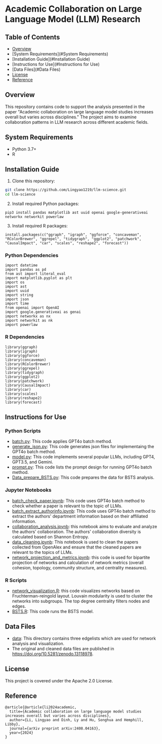 # Academic Collaboration on Large Language Model (LLM) Research

## Table of Contents

- [Overview](#overview)
- [System Requirements](#System Requirements)
- [Installation Guide](#Installation Guide)
- [Instructions for Use](#Instructions for Use)
- [Data Files](#Data Files)
- [License](#License)
- [Reference](#Reference)

## Overview
This repository contains code to support the analysis presented in the paper "Academic collaboration on large language model studies increases overall but varies across disciplines." The project aims to examine collaboration patterns in LLM research across different academic fields.

## System Requirements
- Python 3.7+
- R

## Installation Guide
1. Clone this repository:
```bash
git clone https://github.com/Lingyao1219/llm-science.git
cd llm-science
```

2. Install required Python packages:
```
pip3 install pandas matplotlib ast uuid openai google-generativeai networkx networkit powerlaw
```

3. Install required R packages:
```
install.packages(c("ggraph", "igraph", "ggforce", "concaveman", "RColorBrewer", "ggrepel", "tidygraph", "ggplot2", "patchwork", "CausalImpact", "car", "scales", "reshape2", "forecast"))
```

### Python Dependencies
```
import datetime
import pandas as pd
from ast import literal_eval
import matplotlib.pyplot as plt
import os
import ast
import uuid
import string
import json
import time
from openai import OpenAI
import google.generativeai as genai
import networkx as nx
import networkit as nk
import powerlaw
```

### R Dependencies
```
library(ggraph)
library(igraph)
library(ggforce)
library(concaveman)
library(RColorBrewer)
library(ggrepel)
library(tidygraph)
library(ggplot2)
library(patchwork)
library(CausalImpact)
library(car)
library(scales)
library(reshape2)
library(forecast)
```

## Instructions for Use

### Python Scripts
- [batch.py](https://github.com/Lingyao1219/llm-science/blob/main/batch.py): This code applies GPT4o batch method. 
- [generate_json.py](https://github.com/Lingyao1219/llm-science/blob/main/generate_json.py): This code generates json files for implementaing the GPT4o batch method. 
- [model.py](https://github.com/Lingyao1219/llm-science/blob/main/model.py): This code implements several popular LLMs, including GPT4, GPT3.5, and Gemini.
- [prompt.py](https://github.com/Lingyao1219/llm-science/blob/main/prompt.py): This code lists the prompt design for running GPT4o batch method.
- [Data_prepare_BSTS.py](https://github.com/Lingyao1219/llm-science/blob/main/Data_prepare_BSTS.py): This code prepares the data for BSTS analysis.

### Jupyter Notebooks
- [batch_check_paper.ipynb](https://github.com/Lingyao1219/llm-science/blob/main/batch_check_paper.ipynb): This code uses GPT4o batch method to check whether a paper is relevant to the topic of LLMs.
- [batch_extract_authorinfo.ipynb](https://github.com/Lingyao1219/llm-science/blob/main/batch_extract_authorinfo.ipynb): This code uses GPT4o batch method to extract the authors' department information based on their affiliated information. 
- [collaboration_analysis.ipynb](https://github.com/Lingyao1219/llm-science/blob/main/collaboration_analysis.ipynb): this notebook aims to evaluate and analyze the authors' collaboration. The authors' collaboration diversity is calculated based on Shannon Entropy. 
- [data_cleaning.ipynb](https://github.com/Lingyao1219/llm-science/blob/main/data_cleaning.ipynb): This notebook is used to clean the papers collected from OpenAlex and ensure that the cleaned papers are relevant to the topics of LLMs.
- [network_projection_and_metrics.ipynb](https://github.com/Lingyao1219/llm-science/blob/main/network_projection_and_metrics.ipynb): this code is used for bipartite projection of networks and calculation of network metrics (overall cohesion, topology, community structure, and centrality measures).

### R Scripts
- [network_visualization.R](https://github.com/Lingyao1219/llm-science/blob/main/network_visualization.R): this code visualizes networks based on Fruchterman-reingold layout. Louvain modularity is used to cluster the networks into subgroups. The top degree centrality filters nodes and edges.
- [BSTS.R](https://github.com/Lingyao1219/llm-science/blob/main/BSTS.R): This code runs the BSTS model.


## Data Files
- [data](https://github.com/Lingyao1219/llm-science/tree/main/data): This directory contains three edgelists which are used for network analysis and visualization.
- The original and cleaned data files are published in https://doi.org/10.5281/zenodo.13118978.


## License
This project is covered under the Apache 2.0 License.

## Reference
```
@article{@article{li2024academic,
  title={Academic collaboration on large language model studies increases overall but varies across disciplines},
  author={Li, Lingyao and Dinh, Ly and Hu, Songhua and Hemphill, Libby},
  journal={arXiv preprint arXiv:2408.04163},
  year={2024}
}
```
